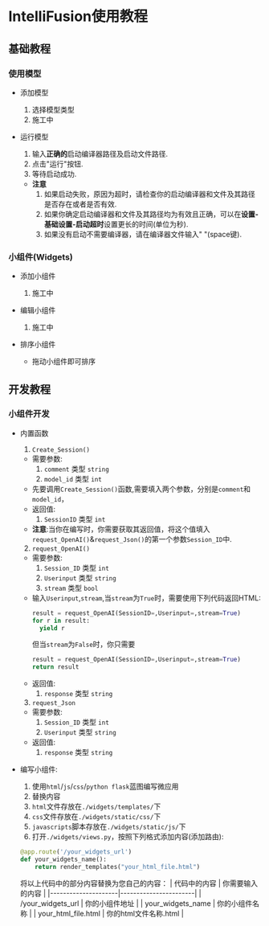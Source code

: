 # IntelliFusion使用教程

## 基础教程
### 使用模型
- 添加模型
  1. 选择模型类型
  2. 施工中

- 运行模型
  1. 输入**正确的**启动编译器路径及启动文件路径.
  2. 点击"运行"按钮.
  3. 等待启动成功.
  - **注意**
    1. 如果启动失败，原因为超时，请检查你的启动编译器和文件及其路径是否存在或者是否有效.
    2. 如果你确定启动编译器和文件及其路径均为有效且正确，可以在**设置-基础设置-启动超时**设置更长的时间(单位为秒).
    3. 如果没有启动不需要编译器，请在编译器文件输入" "(space键).

### 小组件(Widgets)
- 添加小组件
  1. 施工中

- 编辑小组件
  1. 施工中

- 排序小组件
  - 拖动小组件即可排序

## 开发教程

### 小组件开发
- 内置函数
  1. `Create_Session()`
    - 需要参数:
      1. `comment`  类型 `string`
      2. `model_id` 类型 `int`
    - 先要调用`Create_Session()`函数,需要填入两个参数，分别是`comment`和`model_id`，
    - 返回值:
      1. `SessionID` 类型 `int`
    - **注意**:当你在编写时，你需要获取其返回值，将这个值填入`request_OpenAI()`&`request_Json()`的第一个参数`Session_ID`中.
  2. `request_OpenAI()`
    - 需要参数:
      1. `Session_ID` 类型 `int`
      2. `Userinput`  类型 `string`
      3. `stream`     类型 `bool`
    - 输入`Userinput`,`stream`,当`stream`为`True`时，需要使用下列代码返回HTML:
      ```python
      result = request_OpenAI(SessionID=,Userinput=,stream=True)
      for r in result:
        yield r
      ```
      但当`stream`为`False`时，你只需要
      ```python
      result = request_OpenAI(SessionID=,Userinput=,stream=True)
      return result
      ```
    - 返回值:
      1. `response` 类型 `string`
  3. `request_Json`
    - 需要参数:
      1. `Session_ID` 类型 `int`
      2. `Userinput`  类型 `string`
    - 返回值:
      1. `response` 类型 `string`

- 编写小组件:
  1. 使用`html`/`js`/`css`/`python flask`蓝图编写微应用
  2. 替换内容
    1. `html`文件存放在`./widgets/templates/`下
    2. `css`文件存放在`./widgets/static/css/`下
    3. `javascripts`脚本存放在`./widgets/static/js/`下
    4. 打开`./widgets/views.py`，按照下列格式添加内容(添加路由):
    ```python
    @app.route('/your_widgets_url')
    def your_widgets_name():
        return render_templates("your_html_file.html")
    ```
    将以上代码中的部分内容替换为您自己的内容：
    | 代码中的内容        | 你需要输入的内容      |
    |---------------------|-----------------------|
    | /your_widgets_url   | 你的小组件地址        |
    | your_widgets_name   | 你的小组件名称        |
    | your_html_file.html | 你的html文件名称.html |

